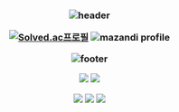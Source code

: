 <h3 align="center">

![header](https://capsule-render.vercel.app/api?type=transparent&color=FFFAFA&height=200&section=header&text=D%20A%20N%20G&fontSize=80)

[![Solved.ac프로필](http://mazassumnida.wtf/api/v2/generate_badge?boj=dang417)](https://solved.ac/dang417)          ![mazandi profile](http://mazandi.herokuapp.com/api?handle=dang417&theme=warm)

![footer](https://capsule-render.vercel.app/api?type=transparent&color=FFFAFA&height=100&section=footer&text=HI&fontSize=30)

<img src="https://img.shields.io/badge/Python-3776AB?style=flat&logo=Python&logoColor=white"/> <img src="https://img.shields.io/badge/JavaScript-F7DF1E?style=flat&logo=JavaScript&logoColor=white"/> 
  
<img src="https://img.shields.io/badge/Django-092E20?style=flat&logo=Django&logoColor=white"/> <img src="https://img.shields.io/badge/Spring-6DB33F?style=flat&logo=Spring&logoColor=white"/> <img src="https://img.shields.io/badge/Amazon AWS-232F3E?style=flat&logo=Amazon AWS&logoColor=white"/>
